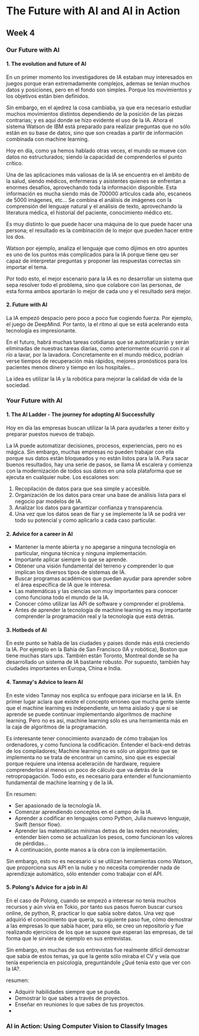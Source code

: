 # **The Future with AI and AI in Action**
## **Week 4**
### **Our Future with AI**
#### **1. The evolution and future of AI**
En un primer momento los investigadores de IA estaban muy interesados en juegos porque eran extremadamente complejos,
ademas se tenían muchos datos y posiciones, pero en el fondo son simples. Porque los movimientos y los objetivos están
bien definidos.

Sin embargo, en el ajedrez la cosa cambiaba, ya que era necesario estudiar muchos movimientos distintos dependiendo de
la posición de las piezas contrarias; y es aquí donde se hizo evidente el uso de la IA. Ahora el sistema Watson de IBM
está preparado para realizar preguntas que no sólo están en su base de datos, sino que son creadas a partir de información
combinada con machine learning.

Hoy en día, como ya hemos hablado otras veces, el mundo se mueve con datos no estructurados; siendo la capacidad de
comprenderlos el punto crítico.

Una de las aplicaciones más valiosas de la IA se encuentra en el ámbito de la salud, siendo médicos, enfermeras y
asistentes quienes se enfrentan a enormes desafíos, aprovechando toda la información disponible. Esta información es
mucha siendo más de 700000 artículos cada año, escaneos de 5000 imágenes, etc... Se combina el análisis de imágenes con
la comprensión del lenguaje natural y el análisis de texto, aprovechando la literatura médica, el historial del paciente,
conocimiento médico etc.

Es muy distinto lo que puede hacer una máquina de lo que puede hacer una persona; el resultado es la combinación de lo
mejor que pueden hacer entre los dos.

Watson por ejemplo, analiza el lenguaje que como dijimos en otro apuntes es uno de los puntos más complicados para la IA
porque tiene qeu ser capaz de interpretar preguntas y proponer las respuestas correctas sin importar el tema.

Por todo esto, el mejor escenario para la IA es no desarrollar un sistema que sepa resolver todo el problema, sino que
colabore con las personas, de esta forma ambos aportarán lo mejor de cada uno y el resultado será mejor.

#### **2. Future with AI**

La IA empezó despacio pero poco a poco fue cogiendo fuerza. Por ejemplo, el juego de DeepMind. Por tanto, la el ritmo
al que se está acelerando esta tecnología es impresionante.

En el futuro, habrá muchas tareas cotidianas que se automatizarán y serán eliminadas de nuestras tareas diarias, como
anteriormente ocurrió con ir al río a lavar, por la lavadora.
Concretamente en el mundo médico, podrían verse tiempos de recuperación más rápidos, mejores pronósticos para los pacientes
menos dinero y tiempo en los hospitales...

La idea es utilizar la IA y la robótica para mejorar la calidad de vida de la sociedad.

### **Your Future with AI**
#### **1. The AI Ladder - The journey for adopting AI Successfully**
Hoy en día las empresas buscan utilizar la IA para ayudarles a tener éxito y preparar puestos nuevos de trabajo.

La IA puede automatizar decisiones, procesos, experiencias, pero no es mágica. Sin embargo, muchas empresas no pueden
trabajar con ella porque sus datos están bloqueados y no están listos para la IA. Para sacar buenos resultados, hay una
serie de pasos, se llama IA escalera y comienza con la modernización de todos sus datos en una sola plataforma que se
ejecuta en cualquier nube. Los escalones son:

1. Recopilación de datos para que sea simple y accesible.
2. Organización de los datos para crear una base de análisis lista para el negocio par modelos de IA.
3. Analizar los datos para garantizar confianza y transparencia.
4. Una vez que los datos sean de fiar y se implemente la IA se podrá ver todo su potencial y como aplicarlo a cada
caso particular.

#### **2. Advice for a career in AI**
* Mantener la mente abierta y no apegarse a ninguna tecnología en particular, ninguna técnica y ninguna implementación.
* Importante aplicar siempre lo que se aprende.
* Obtener una visión fundamental del terreno y comprender lo que implican los diversos tipos de sistemas de IA.
* Buscar programas académicos que puedan ayudar para aprender sobre el área específica de IA que le interesa.
* Las matemáticas y las ciencias son muy importantes para conocer como funciona todo el mundo de la IA.
* Conocer cómo utilizar las API de software y comprender el problema.
* Antes de aprender la tecnología de machine learning es muy importante comprender la programación real y la tecnología
que está detrás.

#### **3. Hotbeds of AI**

En este punto se habla de las ciudades y paises donde más está creciendo la IA. Por ejemplo en la Bahía de San Francisco
(IA y robótica), Boston que tiene muchas stars ups.
También están Toronto, Montreal donde se ha desarrollado un sistema de IA bastante robusto. Por supuesto, también
hay ciudades importantes en Europa, China e India.

#### **4. Tanmay's Advice to learn AI**

En este video Tanmay nos explica su enfoque para iniciarse en la IA. En primer lugar aclara que existe el concepto
erroneo que mucha gente siente que el machine learning es independiente, un tema aislado y que si se aprende se puede
continuar implementando algoritmos de machine learning. Pero no es así, machine learning sólo es una herramienta más
en la caja de algoritmos de la programación.

Es interesante tener conocimiento avanzado de cómo trabajan los ordenadores, y como funciona la codificación. Entender
el back-end detrás de los compiladores; Machine learning no es sólo un algoritmo que se implementa no se trata de
encontrar un camino, sino que es especial porque requiere una intensa aceleración de hardware, requiere comprenderlos al
menos un poco de cálculo que va detrás de la retropropagación. Todo esto, es necesario para entender el funcionamiento
fundamental de machine learning y de la IA.

En resumen:
* Ser apasionado de la tecnología IA.
* Comenzar aprendiendo conceptos en el campo de la IA.
* Aprender a codificar en lenguajes como Python, Julia nuewvo lenguaje, Swift (tensor flow).
* Aprender las matemáticas mínimas detras de las redes neuronales; entender bien como se actualizan los pesos, como
funcionan los valores de pérdidas...
* A continuación, ponte manos a la obra con la implementación.

Sin embargo, esto no es necesario si se utilizan herramientas como Watson, que proporciona sus API en la nube y no necesita
comprender nada de aprendizaje automático, sólo entender como trabajar con el API.

#### **5. Polong's Advice for a job in AI**
En el caso de Polong, cuando se empezó a interesar no tenia muchos recursos y aún vivía en Tokio, por tanto sus pasos
fueron buscar cursos online, de python, R, practicar lo que sabía sobre datos. Una vez que adquirió el conocimiento
que quería, su siguiente paso fue, cómo demostrar a las empresas lo que sabía hacer, para ello, se creo un repositorio
y fue realizando ejercicios de los que se supone que esperan las empresas, de tal forma que le sirviera de ejemplo en
sus entrevistas.

Sin embargo, en muchas de sus entrevistas fue realmente difícil demostrar que sabia de estos temas, ya que la gente sólo
miraba el CV y veía que tenía experiencia en psicología, preguntándole ¿Qué tenía esto que ver con la IA?.

resumen:
* Adquirir habilidades siempre que se pueda.
* Demostrar lo que sabes a través de proyectos.
* Enseñar en reuniones lo que sabes de tus proyectos.
*
### **AI in Action: Using Computer Vision to Classify Images**
